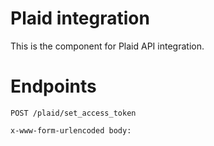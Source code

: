 # Plaid integration

This is the component for Plaid API integration.

# Endpoints

```
POST /plaid/set_access_token

x-www-form-urlencoded body:


```